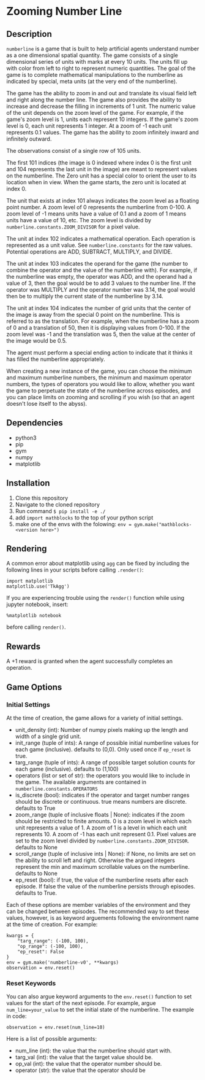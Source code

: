 # Zooming Number Line

## Description
`numberline` is a game that is built to help artificial agents understand number as a one dimensional spatial quantity. The game consists of a single dimensional series of units with marks at every 10 units. The units fill up with color from left to right to represent numeric quantities. The goal of the game is to complete mathematical manipulations to the numberline as indicated by special, meta units (at the very end of the numberline).

The game has the ability to zoom in and out and translate its visual field left and right along the number line. The game also provides the ability to increase and decrease the filling in increments of 1 unit. The numeric value of the unit depends on the zoom level of the game. For example, if the game's zoom level is 1, units each represent 10 integers. If the game's zoom level is 0, each unit represents 1 integer. At a zoom of -1 each unit represents 0.1 values. The game has the ability to zoom infinitely inward and infinitely outward.

The observations consist of a single row of 105 units.

The first 101 indices (the image is 0 indexed where index 0 is the first unit and 104 represents the last unit in the image) are meant to represent values on the numberline. The Zero unit has a special color to orient the user to its location when in view. When the game starts, the zero unit is located at index 0.

The unit that exists at index 101 always indicates the zoom level as a floating point number. A zoom level of 0 represents the numberline from 0-100. A zoom level of -1 means units have a value of 0.1 and a zoom of 1 means units have a value of 10, etc. The zoom level is divided by `numberline.constants.ZOOM_DIVISOR` for a pixel value.

The unit at index 102 indicates a mathematical operation. Each operation is represented as a unit value. See `numberline.constants` for the raw values. Potential operations are ADD, SUBTRACT, MULTIPLY, and DIVIDE.

The unit at index 103 indicates the operand for the game (the number to combine the operator and the value of the numberline with). For example, if the numberline was empty, the operator was ADD, and the operand had a value of 3, then the goal would be to add 3 values to the number line. If the operator was MULTIPLY and the operator number was 3.14, the goal would then be to multiply the current state of the numberline by 3.14.

The unit at index 104 indicates the number of grid units that the center of the image is away from the special 0 point on the numberline. This is referred to as the translation. For example, when the numberline has a zoom of 0 and a translation of 50, then it is displaying values from 0-100. If the zoom level was -1 and the translation was 5, then the value at the center of the image would be 0.5.

The agent must perform a special ending action to indicate that it thinks it has filled the numberline appropriately.

When creating a new instance of the game, you can choose the minimum and maximum numberline numbers, the minimum and maximum operator numbers, the types of operators you would like to allow, whether you want the game to perpetuate the state of the numberline across episodes, and you can place limits on zooming and scrolling if you wish (so that an agent doesn't lose itself to the abyss).

## Dependencies
- python3
- pip
- gym
- numpy
- matplotlib

## Installation
1. Clone this repository
2. Navigate to the cloned repository
3. Run command `$ pip install -e ./`
4. add `import mathblocks` to the top of your python script
5. make one of the envs with the folowing: `env = gym.make("mathblocks-<version here>")`

## Rendering
A common error about matplotlib using `agg` can be fixed by including the following lines in your scripts before calling `.render()`:

    import matplotlib
    matplotlib.use('TkAgg')

If you are experiencing trouble using the `render()` function while using jupyter notebook, insert:

    %matplotlib notebook

before calling `render()`.

## Rewards
A +1 reward is granted when the agent successfully completes an operation.

## Game Options

### Initial Settings
At the time of creation, the game allows for a variety of initial settings.

- unit\_density (int): Number of numpy pixels making up the length and width of a single grid unit.
- init\_range (tuple of ints): A range of possible initial numberline values for each game (inclusive). defaults to (0,0). Only used once if `ep_reset` is true.
- targ\_range (tuple of ints): A range of possible target solution counts for each game (inclusive). defaults to (1,100)
- operators (list or set of str): the operators you would like to include in the game. The available arguments are contained in `numberline.constants.OPERATORS`
- is\_discrete (bool): indicates if the operator and target number ranges should be discrete or continuous. true means numbers are discrete. defaults to True
- zoom\_range (tuple of inclusive floats | None): indicates if the zoom should be restricted to finite amounts. 0 is a zoom level in which each unit represents a value of 1. A zoom of 1 is a level in which each unit represents 10. A zoom of -1 has each unit represent 0.1. Pixel values are set to the zoom level divided by `numberline.constants.ZOOM_DIVISOR`. defaults to None
- scroll\_range (tuple of inclusive ints | None): if None, no limits are set on the ability to scroll left and right. Otherwise the argued integers represent the min and maximum scrollable values on the numberline. defaults to None
- ep\_reset (bool): if true, the value of the numberline resets after each episode. If false the value of the numberline persists through episodes. defaults to True.

Each of these options are member variables of the environment and they can be changed between episodes. The recommended way to set these values, however, is as keyword arguements following the environment name at the time of creation. For example:

    kwargs = {
        "targ_range": (-100, 100),
        "op_range": (-100, 100),
        "ep_reset": False
    }
    env = gym.make('numberline-v0', **kwargs)
    observation = env.reset()

### Reset Keywords
You can also argue keyword arguments to the `env.reset()` function to set values for the start of the next episode. For example, argue `num_line=your_value` to set the initial state of the numberline. The example in code:

    observation = env.reset(num_line=10)

Here is a list of possible arguments:
- num\_line (int): the value that the numberline should start with.
- targ\_val (int): the value that the target value should be.
- op\_val (int): the value that the operator number should be.
- operator (str): the value that the operator should be


